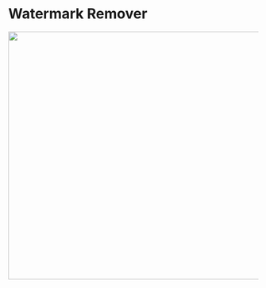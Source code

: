 # Watermark Remover
<p align="center">
  <img width="660" height="500" src="INSERT IMAGE LINK HERE">
</p>
